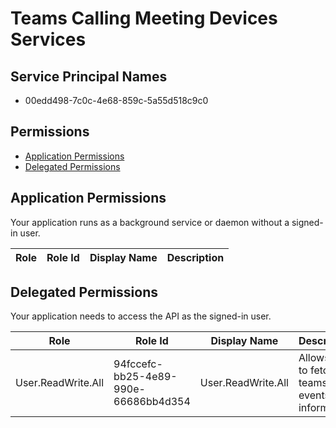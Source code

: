 # Teams Calling Meeting Devices Services
## Service Principal Names
- 00edd498-7c0c-4e68-859c-5a55d518c9c0

 ## Permissions
- [Application Permissions](#application-permissions)
- [Delegated Permissions](#delegated-permissions)

## Application Permissions
Your application runs as a background service or daemon without a signed-in user.

| Role | Role Id | Display Name | Description |
|---|---|---|---|

## Delegated Permissions
Your application needs to access the API as the signed-in user. 

| Role | Role Id | Display Name | Description |
|---|---|---|---|
| User.ReadWrite.All | 94fccefc-bb25-4e89-990e-66686bb4d354 | User.ReadWrite.All | Allows user to fetch teams events information |

